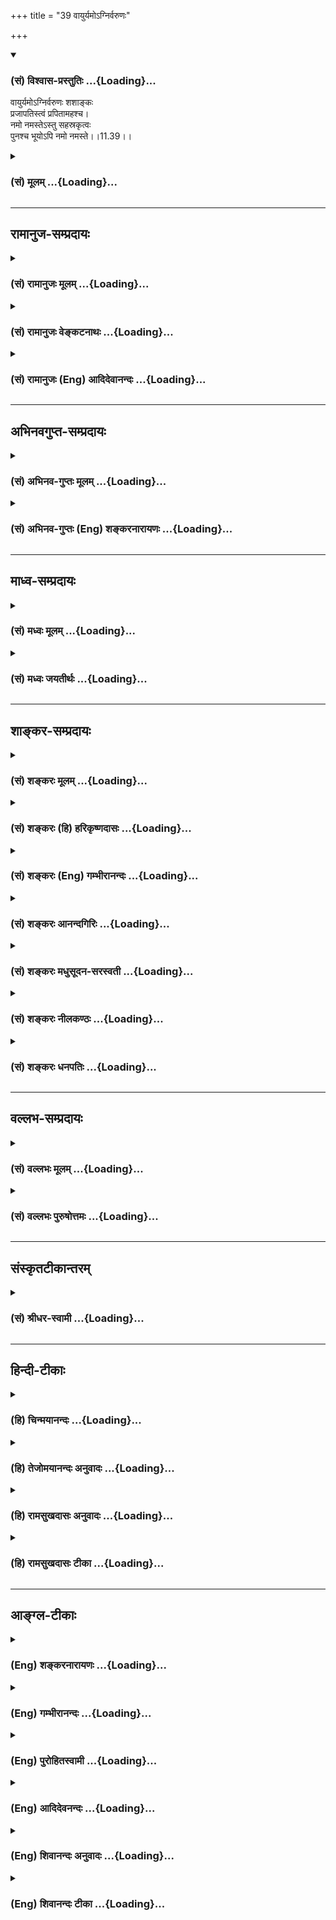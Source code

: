 +++
title = "39 वायुर्यमोऽग्निर्वरुणः"

+++
<div class="js_include" newlevelforh1="3" title="(सं) विश्वास-प्रस्तुतिः" unfilled url="/purANam/mahAbhAratam/06-bhIShma-parva/02-bhagavad-gItA-parva/saMskRtam/vishvAsa-prastutiH/11_vishva-rUpa-darshana/39_vAyuryamo-gnirvar.md">
<details open><summary><h3>(सं) विश्वास-प्रस्तुतिः ...{Loading}...</h3></summary>

वायुर्यमोऽग्निर्वरुणः शशाङ्कः  
प्रजापतिस्त्वं प्रपितामहश्च।  
नमो नमस्तेऽस्तु सहस्रकृत्वः  
पुनश्च भूयोऽपि नमो नमस्ते।।11.39।।
</details>
</div>
<div class="js_include collapsed" newlevelforh1="3" title="(सं) मूलम्" unfilled url="/purANam/mahAbhAratam/06-bhIShma-parva/02-bhagavad-gItA-parva/saMskRtam/mUlam/11_vishva-rUpa-darshana/39_vAyuryamo-gnirvar.md">
<details><summary><h3>(सं) मूलम् ...{Loading}...</h3></summary>

वायुर्यमोऽग्निर्वरुणः शशाङ्कः  
प्रजापतिस्त्वं प्रपितामहश्च।  
नमो नमस्तेऽस्तु सहस्रकृत्वः  
पुनश्च भूयोऽपि नमो नमस्ते।।11.39।।
</details>
</div>


_________________
## रामानुज-सम्प्रदायः
<div class="js_include collapsed" newlevelforh1="3" title="(सं) रामानुजः मूलम्" unfilled url="/purANam/mahAbhAratam/06-bhIShma-parva/02-bhagavad-gItA-parva/saMskRtam/rAmAnujaH/mUlam/11_vishva-rUpa-darshana/39_vAyuryamo-gnirvar.md">
<details><summary><h3>(सं) रामानुजः मूलम् ...{Loading}...</h3></summary>

।।11.39।। सर्वेषां **प्रपितामहः** त्वम् एव; पितामहादयः च। सर्वासां
प्रजानां पितरः प्रजापतयः प्रजापतीनां पिता हिरण्यगर्भः प्रजानां पितामहः;
हिरण्यगर्भस्य अपि पिता त्वं प्रजानां प्रपितामहः पितामहादीनाम् आत्मतया
तत्तच्छब्दवाच्यः त्वम् एव इत्यर्थः। अत्यद्भुताकारं भगवन्तं दृष्ट्वा
हर्षोत्फुल्लनयनः अत्यन्तसाध्वसावनतः सर्वतो नमस्करोति --

</details>
</div>
<div class="js_include collapsed" newlevelforh1="3" title="(सं) रामानुजः वेङ्कटनाथः" unfilled url="/purANam/mahAbhAratam/06-bhIShma-parva/02-bhagavad-gItA-parva/saMskRtam/rAmAnujaH/venkaTanAthaH/11_vishva-rUpa-darshana/39_vAyuryamo-gnirvar.md">
<details><summary><h3>(सं) रामानुजः वेङ्कटनाथः ...{Loading}...</h3></summary>

  
  
।।11.39।। इन्द्रं मित्रं वरुणमग्निमाहुरथो दिव्यः स सुपर्णो गरुत्मान्। एकं
सद्विप्रा बहुधा वन्दन्त्यग्निं यमं मातरिश्वानमाहुः
\[ऋक्सं.2।3।22।6तै.ब्रा.3।7।9।3\] तदेवाग्निस्तद्वायुस्तत्सूर्यस्तदु
चन्द्रमाः। तदेव शुक्रममृतं तद्ब्रह्म तदापः स प्रजापतिः \[तै.ना.1।7\]
इत्यादिश्रुत्युपबृंहणाभिप्रायेणत्वया ततं विश्वम् \[11।38\] इति
निर्दिष्टं शरीरात्भावंवायुर्यमोऽग्निः
इत्यादिसामानाधिकरण्यहेतुत्वेनाहअतस्त्वमेवेति।
सम्बन्धिविशेषानुपादानात्प्रपितामहत्वं
सर्वप्रतिसम्बन्धिकमित्यभिप्रायेणाहसर्वेषां प्रपितामहस्त्वमेवेति। चशब्दः
पितामहादिसमुच्चयार्थक इत्यभिप्रयन्नाहपितामहादयश्चेति। सर्वप्रपितामहस्य
कस्यचिदभापेन तच्छरीरकत्वेन प्रपितामहत्वायोगादन्यथा तदाहसर्वासां प्रजानां
पितर इत्यादिना। प्रजापतयः दक्षादयः। चशब्दसमुच्चितपितामहत्वं तु
तच्छरीरकतयेत्याहपितामहादीनामात्मतयेति। नमो नमस्तेऽस्तु इत्यादिनोक्तनमने
विश्वरूपप्रदर्शनप्रकटितपरत्वसौलभ्यानुभवजनितभयहर्षावेव
हेतुरित्यभिप्रायेणाह -- अत्यद्भुताकारमिति।  
  
अनन्तस्य वीर्यमिव वीर्यं यस्येत्यन्यथाप्रतिपत्तिवारणायाहअपरिमितवीर्येति।
अमितशब्दस्याप्रमितपरत्वे शास्त्रादिसिद्धिनिरोधात्अपरिमितपराक्रम
इत्युक्तम्। सर्वं समाप्नोपि इत्यत्राकाशादिवद्व्याप्तिव्युदासाय अन्तः
प्रविष्टः शास्ता जनानां सर्वात्मा \[चित्यु.11।1\]
इत्यादिश्रुत्युक्तात्मत्वपर्यवसितनियमनार्थव्याप्तिर्विवक्षितेत्यभिप्रयन्नाह
-- सर्वमात्मतयेति। पुरुष एवेदं सर्वम्
\[ऋक्सं.8।4।17।2यजुस्सं.31।2\]आत्मैवेदं सर्वं \[छां.उ.7।25।2\]नारायण
एवेदं सर्वम् \[ना.उ.2\]
इत्यादिश्रुतिस्थसर्वशब्दसामानाधिकरण्योपबृंहणायसर्वत एव सर्व इति
पूर्वोक्तसर्वशब्दसामानाधिकरण्यं न बाधाद्यर्थम्; अपितु
शरीरात्मभावनिबन्धनविशिष्टैक्यपरमित्युक्तमित्यभिप्रायेणाह --
यतस्त्वमित्यादि। ,सकलवेदवेदान्ततदुपबृंहणेषु भगवद्वाचिशब्दानां
सर्वचिदचिद्वस्तुवाचिसामान्यविशेषसकलशब्दसामानाधिकरण्यस्यापि शरीरात्मभाव
एव निबन्धनमित्येतत्प्रघट्टफलितमित्यभिप्रायेणाहत्वमक्षरं सदसदित्यादि।

</details>
</div>
<div class="js_include collapsed" newlevelforh1="3" title="(सं) रामानुजः (Eng) आदिदेवानन्दः" unfilled url="/purANam/mahAbhAratam/06-bhIShma-parva/02-bhagavad-gItA-parva/saMskRtam/rAmAnujaH/english/AdidevAnandaH/11_vishva-rUpa-darshana/39_vAyuryamo-gnirvar.md">
<details><summary><h3>(सं) रामानुजः (Eng) आदिदेवानन्दः ...{Loading}...</h3></summary>

11.39 You alone are the great-grandsire of all and also grandfather etc.
The Prajapatis are the fathers of all creatures. Hiranyagarbha (Brahma),
the father of the Prajapatis, is the grandsire of all creatures. You,
being the father of even Hiranyagarbha, are great grandfather of all
creatures. You alone are denoted by the several terms by which these
beings are known. Such is the meaning. Beholding the Lord in a most
marvellous form, Arjuna, bent with great awe, saluted Him from all sides
with his eyes widely open from joy.

</details>
</div>


_________________
## अभिनवगुप्त-सम्प्रदायः
<div class="js_include collapsed" newlevelforh1="3" title="(सं) अभिनव-गुप्तः मूलम्" unfilled url="/purANam/mahAbhAratam/06-bhIShma-parva/02-bhagavad-gItA-parva/saMskRtam/abhinava-guptaH/mUlam/11_vishva-rUpa-darshana/39_vAyuryamo-gnirvar.md">
<details><summary><h3>(सं) अभिनव-गुप्तः मूलम् ...{Loading}...</h3></summary>

।।11.39।। नमो नम इति। नमोनम इत्यनेन पौनःपुन्यं भक्त्यतिशयाविष्कारकम्।
यदेव भगवता अतिक्रान्ताध्यायैरभ्यधायि स्वस्वरूपम्; तदेव अर्जुनः
प्रत्यक्षोपलम्भविषयापन्नं स्तोत्रद्वारेण प्रकटयति इति तद्व्याख्यानं
केवलं पौनरुक्त्यप्रसङ्गायेति विरम्यते।

</details>
</div>
<div class="js_include collapsed" newlevelforh1="3" title="(सं) अभिनव-गुप्तः (Eng) शङ्करनारायणः" unfilled url="/purANam/mahAbhAratam/06-bhIShma-parva/02-bhagavad-gItA-parva/saMskRtam/abhinava-guptaH/english/shankaranArAyaNaH/11_vishva-rUpa-darshana/39_vAyuryamo-gnirvar.md">
<details><summary><h3>(सं) अभिनव-गुप्तः (Eng) शङ्करनारायणः ...{Loading}...</h3></summary>

11.39 See comment under 11.40.

</details>
</div>


_________________
## माध्व-सम्प्रदायः
<div class="js_include collapsed" newlevelforh1="3" title="(सं) मध्वः मूलम्" unfilled url="/purANam/mahAbhAratam/06-bhIShma-parva/02-bhagavad-gItA-parva/saMskRtam/madhvaH/mUlam/11_vishva-rUpa-darshana/39_vAyuryamo-gnirvar.md">
<details><summary><h3>(सं) मध्वः मूलम् ...{Loading}...</h3></summary>

।।11.37 -- 11.40।। कथं स्थाने इति तदाह -- कस्मादित्यादिना।
पूर्णश्चासावात्मा चेति महात्मा। आत्मशब्दश्चोक्तो भारते -- यच्चाप्नोति
यदादत्ते यच्चात्ति विषयानिह। यच्चास्य सन्ततो भावस्तस्मादात्मेति भण्यते
इति। तत्परं सदसतः परम्। असच्च सच्चैव च यद्विश्वं सदसतः परम्।
\[म.भा.1।1।23\] इति भारते।

</details>
</div>
<div class="js_include collapsed" newlevelforh1="3" title="(सं) मध्वः जयतीर्थः" unfilled url="/purANam/mahAbhAratam/06-bhIShma-parva/02-bhagavad-gItA-parva/saMskRtam/madhvaH/jayatIrthaH/11_vishva-rUpa-darshana/39_vAyuryamo-gnirvar.md">
<details><summary><h3>(सं) मध्वः जयतीर्थः ...{Loading}...</h3></summary>

।।11.37 -- 11.40।। सर्वे नमस्यन्ति \[11।36\] इत्येतद्युक्तमिति
स्वयमेवोक्त्वाकस्माच्च ते न नमेरन् इति विरुद्धं कथं पृच्छति इत्यत आक्षेप
एवायमिति ज्ञापयन् तन्निवर्त्याशङ्काप्रदर्शनपूर्वकमवतारयति -- **कथ**मिति।
इति शङ्कायामिति शेषः तत्तस्या उत्तरम्।
महात्मन्नक्षुद्रचित्तेत्यल्पार्थप्रतीतिनिरासार्थमाह -- **पूर्णश्चे**ति।
आत्मा,जीव इति प्रतीतिं वारयितुमाह -- **आत्मे**ति। उक्तो निरुक्तः।
यद्यस्मात्। आप्नोतेर्मन्। पकारस्य च तकारः। आङ्पूर्वाद्दाञः स एव प्रत्ययः
आकारलोपस्तत्वम्। आङ्पूर्वाददो मन्। तत्वं च। इह देहे। सन्ततो भावो नित्या
सत्ता। आङ्पूर्वात्तनोतेर्ङ्मन्। सदसद्भावात्मकं विश्वं त्वमेवेति
सत्तादिप्रदत्वादेवोच्यते। नत्वन्यथा; तथा सति उत्तरवाक्यविरोधात्; इति
भावेन तत्पठित्वा सप्रमाणकं व्याचष्टे -- **तत्परमिति**।

</details>
</div>


_________________
## शाङ्कर-सम्प्रदायः
<div class="js_include collapsed" newlevelforh1="3" title="(सं) शङ्करः मूलम्" unfilled url="/purANam/mahAbhAratam/06-bhIShma-parva/02-bhagavad-gItA-parva/saMskRtam/shankaraH/mUlam/11_vishva-rUpa-darshana/39_vAyuryamo-gnirvar.md">
<details><summary><h3>(सं) शङ्करः मूलम् ...{Loading}...</h3></summary>

।।11.39।। --,**वायुः** त्वं **यम**श्च **अग्निः वरुणः** अपां पतिः
**शशाङ्कः** चन्द्रमाः **प्रजापतिः** **त्वं** कश्यपादिः **प्रपितामहश्च**
पितामहस्यापि पिता प्रपितामहः; ब्रह्मणोऽपि पिता इत्यर्थः। **नमो नमः ते**
तुभ्यम् **अस्तु सहस्रकृत्वः। पुनश्च भूयोऽपि नमो नमः ते।** बहुशो
नमस्कारक्रियाभ्यासावृत्तिगणनं कृत्वसुचा उच्यते। पुनश्च भूयोऽपि इति
श्रद्धाभक्त्यतिशयात् अपरितोषम् आत्मनः दर्शयति।। तथा --,

</details>
</div>
<div class="js_include collapsed" newlevelforh1="3" title="(सं) शङ्करः (हि) हरिकृष्णदासः" unfilled url="/purANam/mahAbhAratam/06-bhIShma-parva/02-bhagavad-gItA-parva/saMskRtam/shankaraH/hindI/harikRShNadAsaH/11_vishva-rUpa-darshana/39_vAyuryamo-gnirvar.md">
<details><summary><h3>(सं) शङ्करः (हि) हरिकृष्णदासः ...{Loading}...</h3></summary>

।।11.39।। तथा --, आप ही वायु; यम; अग्नि; जलके राजा वरुण; चन्द्रमा और
कश्यपादि प्रजापति हैं और आप ही पितामहके भी पिता प्रपितामह हैं अर्थात्
ब्रह्माके भी पिता हैं। आपको हजारों बार नमस्कार हो; नमस्कार हो फिर भी
बारंबार आपको नमस्कार हो; नमस्कार हो। सहस्र शब्दसे कृत्वसुच् प्रत्यय कर
देनेसे अनेकोंबार नमस्कार क्रियाके अभ्यास और आवृत्तिकी गणनाका प्रतिपादन
हो जाता है परंतु फिर भी पुनश्च भूयोऽपि इन शब्दोंसे अर्जुन अतिशय श्रद्धा
और भक्तिके कारण नमस्कार करताकरता मैं तृप्त नहीं हुआ हूँ ऐसा अपना भाव
दिखलाता है।  
  
,

</details>
</div>
<div class="js_include collapsed" newlevelforh1="3" title="(सं) शङ्करः (Eng) गम्भीरानन्दः" unfilled url="/purANam/mahAbhAratam/06-bhIShma-parva/02-bhagavad-gItA-parva/saMskRtam/shankaraH/english/gambhIrAnandaH/11_vishva-rUpa-darshana/39_vAyuryamo-gnirvar.md">
<details><summary><h3>(सं) शङ्करः (Eng) गम्भीरानन्दः ...{Loading}...</h3></summary>

11.39 You are vayuh, Air; yamah, Death; and agnih, Fire; varunah, the
god of the waters; sasankah, the moon; prajapatih, the Lord of the
creatures- Kasyapa and others \[See note on p.2.-Tr.\]; and
pra-pitamahah, the Great-grandfather, i.e. the Father ever of Brahma
(Hiranyagarbha). Namo, salutations; namah, salutation; astu, be; te, to
You; sahasra-krtvah, a thousand times. Punah ca bhuyah api namo te,
salutation to You again and again; namah, salutation! The suffix
krtvasuc (after sahasra) indicates performance and repetition of the act
of salutation a number of times. The words punah ca bhuyah api (again
and again) indicate his own dissatisfaction \[Dissatisfaction with only
a few salutations.\] owing to abundance of reverence and devotion. So
also,

</details>
</div>
<div class="js_include collapsed" newlevelforh1="3" title="(सं) शङ्करः आनन्दगिरिः" unfilled url="/purANam/mahAbhAratam/06-bhIShma-parva/02-bhagavad-gItA-parva/saMskRtam/shankaraH/AnandagiriH/11_vishva-rUpa-darshana/39_vAyuryamo-gnirvar.md">
<details><summary><h3>(सं) शङ्करः आनन्दगिरिः ...{Loading}...</h3></summary>

।।11.39।। तस्य सर्वात्मत्वे हेत्वन्तरमाह -- **किञ्चेति।**
कश्यपादिरित्यादिशब्देन विराड्दक्षादयो गृह्यन्ते। पितामहो ब्रह्मा तस्य
पिता सूत्रात्मान्तर्यामी चेत्याह -- **ब्रह्मणोऽपीति।**
सर्वदेवतास्त्वमेवेत्युक्ते फलितमाह -- **नम इति।** सहस्रकृत्व इति
कृत्वसुचो विवक्षितमर्थमाह -- **बहुश इति।** पुनरुक्तितात्पर्यमाह --
**पुनश्चेति।** श्रद्धाभक्त्योरतिशयात्कृतेऽपि नमस्कारे परितोषाभावो
बुद्धेरात्मनोऽलंप्रत्ययराहित्यं तद्दर्शनार्थं पुनरुक्तिरित्यर्थः।

</details>
</div>
<div class="js_include collapsed" newlevelforh1="3" title="(सं) शङ्करः मधुसूदन-सरस्वती" unfilled url="/purANam/mahAbhAratam/06-bhIShma-parva/02-bhagavad-gItA-parva/saMskRtam/shankaraH/madhusUdana-sarasvatI/11_vishva-rUpa-darshana/39_vAyuryamo-gnirvar.md">
<details><summary><h3>(सं) शङ्करः मधुसूदन-सरस्वती ...{Loading}...</h3></summary>

।।11.39।। वायुरिति। वायुर्यमोऽग्निर्वरुणः शशाङ्कः।
सूर्यादीनामप्युपलक्षणमेतत्। प्रजापतिर्विराट् हिरण्यगर्भश्च। प्रपितामहश्च
पितामहस्य हिरण्यगर्भस्यापि पिता च त्वम्। यस्मादेवं
सर्वदेवात्मकत्वात्त्वमेव सर्वैर्नमस्कार्योसि तस्मान्ममापि वराकस्य नमो
नमस्ते तुभ्यमस्तु सहस्रकृत्वः। पुनश्च भूयोपि पुनरपि नमो नमस्ते।
भक्तिश्रद्धातिशयेन नमस्कारेष्वलंप्रत्ययाभावोऽनया नमस्कारवृत्त्या
सूच्यते।

</details>
</div>
<div class="js_include collapsed" newlevelforh1="3" title="(सं) शङ्करः नीलकण्ठः" unfilled url="/purANam/mahAbhAratam/06-bhIShma-parva/02-bhagavad-gItA-parva/saMskRtam/shankaraH/nIlakaNThaH/11_vishva-rUpa-darshana/39_vAyuryamo-gnirvar.md">
<details><summary><h3>(सं) शङ्करः नीलकण्ठः ...{Loading}...</h3></summary>

।।11.39।। सर्वदेवतात्मत्वेन स्तौति -- **वायुरिति।**
प्रजापतिर्दक्षादिश्चतुर्मुखो वा। प्रपितामहश्चतुर्मुखपिता।

</details>
</div>
<div class="js_include collapsed" newlevelforh1="3" title="(सं) शङ्करः धनपतिः" unfilled url="/purANam/mahAbhAratam/06-bhIShma-parva/02-bhagavad-gItA-parva/saMskRtam/shankaraH/dhanapatiH/11_vishva-rUpa-darshana/39_vAyuryamo-gnirvar.md">
<details><summary><h3>(सं) शङ्करः धनपतिः ...{Loading}...</h3></summary>

।।11.39।। किंच वाय्वादिस्त्वं शशाङ्कश्चन्द्रः प्रजापतिः
कश्यादिर्हिरण्यगर्भान्तः पितामहस्य हिरण्यगर्भस्यापि पिता। तथाचइन्द्रं
मित्रं वरुणमग्निमाहुरथो दिव्यः स सुपर्णो गरुत्मान्। एकं सद्विप्रा बहुधा
वदन्त्यग्निं यमं मातरिश्वानमाहुः इत्यादिमन्त्रब्राह्मणवादाः। यत
एतादृशस्त्वं जगदुत्पत्त्यादिकर्ता सर्वेश्वरः सर्वज्ञः सर्वगम्यः
सर्वात्माऽपरिच्छिन्नः सर्वनमस्कार्योऽपरिमितनमस्करोणापि मम
तृप्तिर्नास्तीत्याशयेनाह -- नमोनमस्त इत्यादिना।

</details>
</div>


_________________
## वल्लभ-सम्प्रदायः
<div class="js_include collapsed" newlevelforh1="3" title="(सं) वल्लभः मूलम्" unfilled url="/purANam/mahAbhAratam/06-bhIShma-parva/02-bhagavad-gItA-parva/saMskRtam/vallabhaH/mUlam/11_vishva-rUpa-darshana/39_vAyuryamo-gnirvar.md">
<details><summary><h3>(सं) वल्लभः मूलम् ...{Loading}...</h3></summary>

।।11.39।। वायुर्यम इति सर्वरूपत्वेऽप्येकस्याव्ययत्वमित्यैश्वर्यं वैराग्यं
वा अतस्ते सहस्रकृत्वो नमो नम इति सभयं प्रणमति।

</details>
</div>
<div class="js_include collapsed" newlevelforh1="3" title="(सं) वल्लभः पुरुषोत्तमः" unfilled url="/purANam/mahAbhAratam/06-bhIShma-parva/02-bhagavad-gItA-parva/saMskRtam/vallabhaH/puruShottamaH/11_vishva-rUpa-darshana/39_vAyuryamo-gnirvar.md">
<details><summary><h3>(सं) वल्लभः पुरुषोत्तमः ...{Loading}...</h3></summary>

  
  
।।11.39।। वायुरिति। वायुः सर्वप्रेरकः सर्वप्राणरूपः; यमः सर्वनियमनः;
अग्निः सर्वाधारः वरुणः जलाधिपः सर्वरसपूरकः; शशाङ्कः सर्वानन्दकरः;
प्रजापतिः सर्वोत्पादकः। च पुनः प्रपितामहः ब्रह्मणोऽपि पिता अतः
सर्वरूपस्त्वं तस्मात् पूर्वोक्ताः कथं तुभ्यं न नमस्कुर्युः। अतः
सर्वरूपत्वादाधिदैविकत्वात् त्वमेव नमस्यः। अतोऽहमपि नमस्करोमि सहस्रकृत्वः
सहस्रशः ते तुभ्यं नमो नमोऽस्तु। अस्त्वितिपदेन त्वमङ्गीकुर्विति
ज्ञापितम्। पुनश्चाङ्गीकारानन्तरमपि भूयः वारंवारं ते नमो नमः
करोमीत्यर्थः।  
  

</details>
</div>


_________________
## संस्कृतटीकान्तरम्
<div class="js_include collapsed" newlevelforh1="3" title="(सं) श्रीधर-स्वामी" unfilled url="/purANam/mahAbhAratam/06-bhIShma-parva/02-bhagavad-gItA-parva/saMskRtam/shrIdhara-svAmI/11_vishva-rUpa-darshana/39_vAyuryamo-gnirvar.md">
<details><summary><h3>(सं) श्रीधर-स्वामी ...{Loading}...</h3></summary>

।।11.39।। इतश्च त्वमेव सर्वैर्नमस्कार्यः सर्वदेवात्मकत्वादिति
स्तुवन्स्वयमपि नमस्करोति **-- वायुरिति।** वाय्वादिरूपस्त्वमिति
सर्वदेवतात्मकत्वोपलक्षणार्थमुक्तम्। प्रजापतिः पितामहस्तस्यापि
जनकत्वात्प्रपितामहस्त्वम्। अतस्ते तुभ्यं सहस्रकृत्वः सहस्रशो नमोऽस्तु।
भूयोपि पुनरपि सहस्रकृत्वो नमो नम इति भक्तिश्रद्धाभरातिरेकेण नमस्कारेषु
तृप्तिमनधिगच्छन्बहुशः प्रणमति।

</details>
</div>


_________________
## हिन्दी-टीकाः
<div class="js_include collapsed" newlevelforh1="3" title="(हि) चिन्मयानन्दः" unfilled url="/purANam/mahAbhAratam/06-bhIShma-parva/02-bhagavad-gItA-parva/hindI/chinmayAnandaH/11_vishva-rUpa-darshana/39_vAyuryamo-gnirvar.md">
<details><summary><h3>(हि) चिन्मयानन्दः ...{Loading}...</h3></summary>

।।11.39।। अब तक अर्जुन भगवान् श्रीकृष्ण के पर; अक्षर और निर्गुण स्वरूप
का स्तुतिगान कर रहा था। एक उपासक के मन में यह प्रश्न आ सकता है कि इस
सर्वातीत निर्गुण स्वरूप सत्य का उसके अपने इष्ट देवता (उपास्य) के साथ
निश्चित रूप से क्या सम्बन्ध है। प्राचीनकाल में प्राय प्राकृतिक शक्तियों
के अधिष्ठातृ देवताओं की श्रद्धापूर्वक आराधना; प्रार्थना और उपासना की
जाती थी। वेदकालीन साधकगण अन्तकरण की शुद्धि तथा एकाग्रता के लिए जिन
देवताओं की उपासना करते थे; उनमें प्रमुख वायु; यम; अग्नि; वरुण (जल का
देवता); शशांङ्क (चन्द्रमा) और सृष्टिकर्ता प्रजापति। इन देवताओं का आह्वान
स्त्रोतगान; पूजा तथा यज्ञयागादि के द्वारा किया जाता था। उस काल के
शिक्षित वर्ग के लोगों के मन को भी ईश्वर के यही रूप इष्ट थे। प्राय
सर्वत्र; लोग साधन को ही साध्य (लक्ष्य) समझने की गलती करते हैं। परन्तु;
यहाँ अर्जुन प्रामाणिक ज्ञान के आधार पर यह दर्शाता है कि वस्तुत अनन्त
तत्त्व ही समस्त देवताओं का मूल स्वरूप है। तथापि उस अनन्त को अर्जुन
भगवान् श्रीकृष्ण के रूप में देखता है। वेदान्त का यह सिद्धांत है कि एक ही
परमात्मा विविध उपाधियों के द्वारा व्यक्त होकर इन देवताओं के रूप में
प्राप्त होता है। वर्तमान काल में भी भक्तगण अपने इष्ट देवता के रूप में
परमेश्वर का आह्वान कर अपने इष्ट को ही देवाधिदेव कहते हैं। इस देवेश को ही
अर्जुन प्रणाम करता है।

</details>
</div>
<div class="js_include collapsed" newlevelforh1="3" title="(हि) तेजोमयानन्दः अनुवादः" unfilled url="/purANam/mahAbhAratam/06-bhIShma-parva/02-bhagavad-gItA-parva/hindI/tejomayAnandaH/anuvAdaH/11_vishva-rUpa-darshana/39_vAyuryamo-gnirvar.md">
<details><summary><h3>(हि) तेजोमयानन्दः अनुवादः ...{Loading}...</h3></summary>

।।11.39।। आप वायु, यम, अग्नि, वरुण, चन्द्रमा, प्रजापति (ब्रह्मा) और
प्रपितामह (ब्रह्मा के भी कारण) हैं; आपके लिए सहस्र बार नमस्कार, नमस्कार
है, पुन: आपको बारम्बार नमस्कार, नमस्कार है।।

</details>
</div>
<div class="js_include collapsed" newlevelforh1="3" title="(हि) रामसुखदासः अनुवादः" unfilled url="/purANam/mahAbhAratam/06-bhIShma-parva/02-bhagavad-gItA-parva/hindI/rAmasukhadAsaH/anuvAdaH/11_vishva-rUpa-darshana/39_vAyuryamo-gnirvar.md">
<details><summary><h3>(हि) रामसुखदासः अनुवादः ...{Loading}...</h3></summary>

।।11.39।। आप ही वायु, यमराज, अग्नि, वरुण, चन्द्रमा, दक्ष आदि प्रजापति और
प्रपितामह (ब्रह्माजीके भी पिता) हैं। आपको हजारों बार नमस्कार हो! नमस्कार
हो ! ! और फिर भी आपको बार-बार नमस्कार हो ! नमस्कार हो !

</details>
</div>
<div class="js_include collapsed" newlevelforh1="3" title="(हि) रामसुखदासः टीका" unfilled url="/purANam/mahAbhAratam/06-bhIShma-parva/02-bhagavad-gItA-parva/hindI/rAmasukhadAsaH/TIkA/11_vishva-rUpa-darshana/39_vAyuryamo-gnirvar.md">
<details><summary><h3>(हि) रामसुखदासः टीका ...{Loading}...</h3></summary>

।।11.39।।***व्याख्या--*वायुः--**जिससे सबको प्राण मिल रहे हैं, मात्र
प्राणी जी रहे हैं, सबको सामर्थ्य मिल रही है, वह वायु आप ही हैं।

</details>
</div>


_________________
## आङ्ग्ल-टीकाः
<div class="js_include collapsed" newlevelforh1="3" title="(Eng) शङ्करनारायणः" unfilled url="/purANam/mahAbhAratam/06-bhIShma-parva/02-bhagavad-gItA-parva/english/shankaranArAyaNaH/11_vishva-rUpa-darshana/39_vAyuryamo-gnirvar.md">
<details><summary><h3>(Eng) शङ्करनारायणः ...{Loading}...</h3></summary>

11.39. You are Vayu, Yama, Agni, Varuna, the Moon, Prajapati and the
Great-paternal-grand-father; Salutation and salutation thousand times to
You; and again also more salutation and salutation to You.

</details>
</div>
<div class="js_include collapsed" newlevelforh1="3" title="(Eng) गम्भीरानन्दः" unfilled url="/purANam/mahAbhAratam/06-bhIShma-parva/02-bhagavad-gItA-parva/english/gambhIrAnandaH/11_vishva-rUpa-darshana/39_vAyuryamo-gnirvar.md">
<details><summary><h3>(Eng) गम्भीरानन्दः ...{Loading}...</h3></summary>

11.39 You are Air, Death, Fire, the god of the waters, the moon, the
Lord of the creatures, and the Greater-grandfather. Salutations!
Salutation be to You a thousand times; salutation to You again and
again! Salutation!

</details>
</div>
<div class="js_include collapsed" newlevelforh1="3" title="(Eng) पुरोहितस्वामी" unfilled url="/purANam/mahAbhAratam/06-bhIShma-parva/02-bhagavad-gItA-parva/english/purohitasvAmI/11_vishva-rUpa-darshana/39_vAyuryamo-gnirvar.md">
<details><summary><h3>(Eng) पुरोहितस्वामी ...{Loading}...</h3></summary>

11.39 Thou art the Wind, Thou art Death, Thou art the Fire, the Water,
the Moon, the Father and the Grandfather. Honour and glory to Thee a
thousand and a thousand times! Again and again, salutation be to Thee, O
my Lord!

</details>
</div>
<div class="js_include collapsed" newlevelforh1="3" title="(Eng) आदिदेवनन्दः" unfilled url="/purANam/mahAbhAratam/06-bhIShma-parva/02-bhagavad-gItA-parva/english/AdidevanandaH/11_vishva-rUpa-darshana/39_vAyuryamo-gnirvar.md">
<details><summary><h3>(Eng) आदिदेवनन्दः ...{Loading}...</h3></summary>

11.39 (a) You are Yayu, Yama, Agini, Varuna, Sasanka, Prajapati and the
great-grandsire৷৷. (b) ৷৷. Hail, Hail unto You, a thousand times! Hail
unto You again and yet again!

</details>
</div>
<div class="js_include collapsed" newlevelforh1="3" title="(Eng) शिवानन्दः अनुवादः" unfilled url="/purANam/mahAbhAratam/06-bhIShma-parva/02-bhagavad-gItA-parva/english/shivAnandaH/anuvAdaH/11_vishva-rUpa-darshana/39_vAyuryamo-gnirvar.md">
<details><summary><h3>(Eng) शिवानन्दः अनुवादः ...{Loading}...</h3></summary>

11.39 Thou art Vayu, Yama, Agni, Varuna, the moon, the Creator, and the
great-grandfather. Salutations, salutations unto Thee, a thousand times,
and again salutations, salutations unto Thee.

</details>
</div>
<div class="js_include collapsed" newlevelforh1="3" title="(Eng) शिवानन्दः टीका" unfilled url="/purANam/mahAbhAratam/06-bhIShma-parva/02-bhagavad-gItA-parva/english/shivAnandaH/TIkA/11_vishva-rUpa-darshana/39_vAyuryamo-gnirvar.md">
<details><summary><h3>(Eng) शिवानन्दः टीका ...{Loading}...</h3></summary>

11.39 वायुः Vayu; यमः Yama; अग्निः Agni; वरुणः Varuna; शशाङ्कः moon;
प्रजापतिः Prajapati; त्वम् Thou; प्रपितामहः greatgrandfather; च and;
नमःनमः salutations; ते to Thee; अस्तु be; सहस्रकृत्वः thousand times;
पुनः again; च and; भूयः again; अपि also ; नमःनमः salutations; ते to
Thee.Commentary Prajapati Marichi and others were the seven mindborn
sons of Brahma. Kasyapa descended from Marichi and from Kasyapa came all
other progeny. Therefore; Marichi; Kasyapa and others are known as
Prajapatis or the gods or progeny. The word Prajapati here is
interpreted by some as Kasyapa and other Prajapatis. But as the word has
been used here in the singular number it is appropriate to take Brahma
as Prajapati. Brahma is the grandfather (Pitamaha) of Kasyapa. Brahma or
the Hiranyagarbha is the Karya Brahman (effect). Isvara is the Karana
Brahman (the cause for Brahma). Therefore; Isvara is the
greatgrandfather. He is the father of,even Brahma.Isvara has Maya as the
limiting adjunct. Maya is His causal body. Isvara has no plane. Maya is
in an undifferentiated state. She is in a state where the alities of
Nature (Gunas) are in eilibrium. When the eilibrium is disturbed through
the will of Isvara; the three Gunas; Brahma; Vishnu and Siva
manifest.Thou art the moon alludes to and includes the sun also.Punah;
Bhuyah Again. Salutations a thousand times and again salutations. This
indicates that Arjuna had intense faith in and boundless devotion for
Lord Krishna. He was not satisfied even if he prostrated himself a
thousand times.

</details>
</div>
